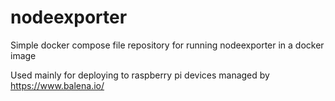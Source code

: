 # nodeexporter

Simple docker compose file repository for running nodeexporter in a docker image

Used mainly for deploying to raspberry pi devices managed by https://www.balena.io/
